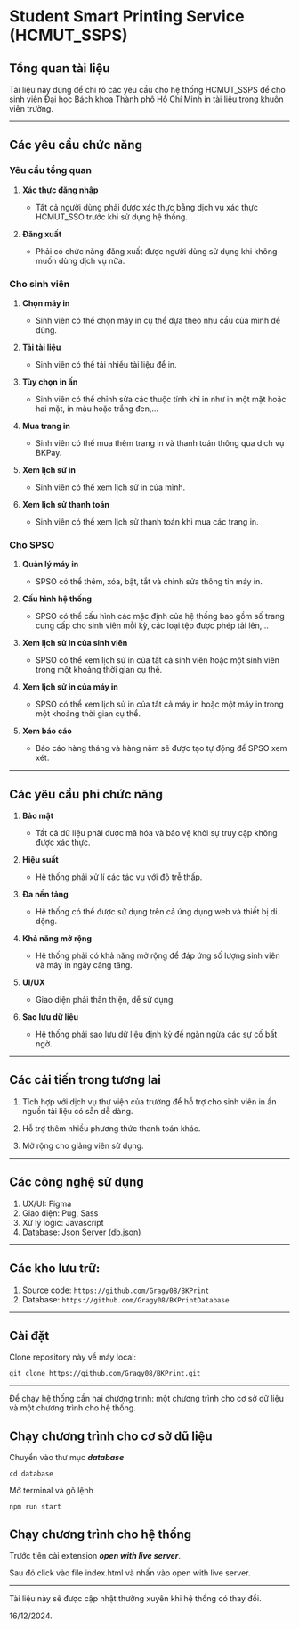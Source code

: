 # Student Smart Printing Service (HCMUT_SSPS)

## Tổng quan tài liệu

Tài liệu này dùng để chỉ rõ các yêu cầu cho hệ thống HCMUT_SSPS để cho sinh viên Đại học Bách khoa Thành phố Hồ Chí Minh in tài liệu trong khuôn viên trường.

---

## Các yêu cầu chức năng

### Yêu cầu tổng quan

1. **Xác thực đăng nhập**
    - Tất cả người dùng phải được xác thực bằng dịch vụ xác thực HCMUT_SSO trước khi sử dụng hệ thống.

2. **Đăng xuất**
    - Phải có chức năng đăng xuất được người dùng sử dụng khi không muốn dùng dịch vụ nữa.

### Cho sinh viên

1. **Chọn máy in**
    - Sinh viên có thể chọn máy in cụ thể dựa theo nhu cầu của mình để dùng.

2. **Tải tài liệu**
    - Sinh viên có thể tải nhiều tài liệu để in.

3. **Tùy chọn in ấn**
    - Sinh viên có thể chỉnh sửa các thuộc tính khi in như in một mặt hoặc hai mặt, in màu hoặc trắng đen,...

4. **Mua trang in**
    - Sinh viên có thể mua thêm trang in và thanh toán thông qua dịch vụ BKPay.

5. **Xem lịch sử in**
    - Sinh viên có thể xem lịch sử in của mình.

6. **Xem lịch sử thanh toán**
    - Sinh viên có thể xem lịch sử thanh toán khi mua các trang in.

### Cho SPSO

1. **Quản lý máy in**
    - SPSO có thể thêm, xóa, bật, tắt và chỉnh sửa thông tin máy in.

2. **Cấu hình hệ thống**
    - SPSO có thể cấu hình các mặc định của hệ thống bao gồm số trang cung cấp cho sinh viên mỗi kỳ, các loại tệp được phép tải lên,...

3. **Xem lịch sử in của sinh viên**
    - SPSO có thể xem lịch sử in của tất cả sinh viên hoặc một sinh viên trong một khoảng thời gian cụ thể.

4. **Xem lịch sử in của máy in**
    - SPSO có thể xem lịch sử in của tất cả máy in hoặc một máy in trong một khoảng thời gian cụ thể.

5. **Xem báo cáo**
    - Báo cáo hàng tháng và hàng năm sẽ được tạo tự động để SPSO xem xét.

---

## Các yêu cầu phi chức năng

1. **Bảo mật**
    - Tất cả dữ liệu phải được mã hóa và bảo vệ khỏi sự truy cập không được xác thực.

2. **Hiệu suất**
    - Hệ thống phải xử lí các tác vụ với độ trễ thấp.

3. **Đa nền tảng**
    - Hệ thống có thể được sử dụng trên cả ứng dụng web và thiết bị di dộng.

4. **Khả năng mở rộng**
    - Hệ thống phải có khả năng mở rộng để đáp ứng số lượng sinh viên và máy in ngày cảng tăng.

5. **UI/UX**
    - Giao diện phải thân thiện, dễ sử dụng.

6. **Sao lưu dữ liệu**
    - Hệ thống phải sao lưu dữ liệu định kỳ để ngăn ngừa các sự cố bất ngờ.

---

## Các cải tiến trong tương lai

1. Tích hợp với dịch vụ thư viện của trường để hỗ trợ cho sinh viên in ấn nguồn tài liệu có sẵn dễ dàng.

2. Hỗ trợ thêm nhiều phương thức thanh toán khác.

3. Mở rộng cho giảng viên sử dụng.  

---

## Các công nghệ sử dụng
1. UX/UI: Figma
2. Giao diện: Pug, Sass
3. Xử lý logic: Javascript
4. Database: Json Server (db.json)

---

## Các kho lưu trữ:
1. Source code:
`https://github.com/Gragy08/BKPrint`
2. Database:
`https://github.com/Gragy08/BKPrintDatabase`

---
## Cài đặt 

Clone repository này về máy local:

`git clone https://github.com/Gragy08/BKPrint.git`

---

Để chạy hệ thống cần hai chương trình: một chương trình cho cơ sở dữ liệu và một chương trình cho hệ thống.

## Chạy chương trình cho cơ sở dũ liệu

Chuyển vào thư mục ***database***

`cd database`

Mở terminal và gõ lệnh

`npm run start`

## Chạy chương trình cho hệ thống

Trước tiên cài extension ***open with live server***.

Sau đó click vào file index.html và nhấn vào open with live server.

---

Tài liệu này sẽ được cập nhật thường xuyên khi hệ thống có thay đổi.

16/12/2024.
